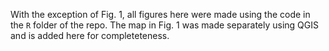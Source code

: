 With the exception of Fig. 1, all figures here were made using the code in the `R` folder of the repo.
The map in Fig. 1 was made separately using QGIS and is added here for completeteness.
